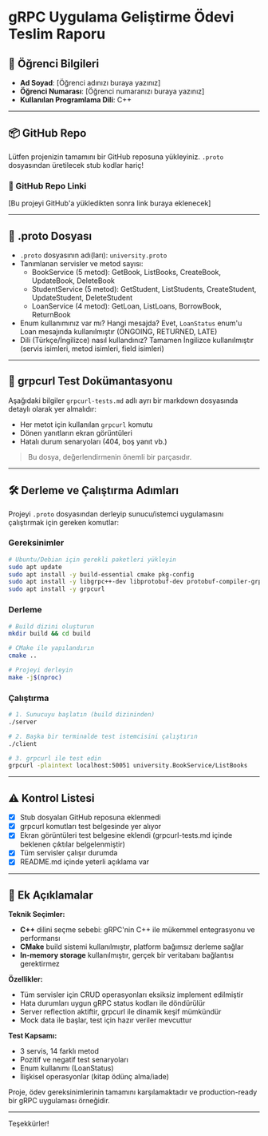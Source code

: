 # gRPC Uygulama Geliştirme Ödevi Teslim Raporu

## 👤 Öğrenci Bilgileri
- **Ad Soyad**: [Öğrenci adınızı buraya yazınız]
- **Öğrenci Numarası**: [Öğrenci numaranızı buraya yazınız]
- **Kullanılan Programlama Dili**: C++

---

## 📦 GitHub Repo

Lütfen projenizin tamamını bir GitHub reposuna yükleyiniz. `.proto` dosyasından üretilecek stub kodlar hariç!

### 🔗 GitHub Repo Linki
[Bu projeyi GitHub'a yükledikten sonra link buraya eklenecek]

---

## 📄 .proto Dosyası

- `.proto` dosyasının adı(ları): `university.proto`
- Tanımlanan servisler ve metod sayısı: 
  - BookService (5 metod): GetBook, ListBooks, CreateBook, UpdateBook, DeleteBook
  - StudentService (5 metod): GetStudent, ListStudents, CreateStudent, UpdateStudent, DeleteStudent  
  - LoanService (4 metod): GetLoan, ListLoans, BorrowBook, ReturnBook
- Enum kullanımınız var mı? Hangi mesajda? Evet, `LoanStatus` enum'u Loan mesajında kullanılmıştır (ONGOING, RETURNED, LATE)
- Dili (Türkçe/İngilizce) nasıl kullandınız? Tamamen İngilizce kullanılmıştır (servis isimleri, metod isimleri, field isimleri)

---

## 🧪 grpcurl Test Dokümantasyonu

Aşağıdaki bilgiler `grpcurl-tests.md` adlı ayrı bir markdown dosyasında detaylı olarak yer almalıdır:

- Her metot için kullanılan `grpcurl` komutu
- Dönen yanıtların ekran görüntüleri
- Hatalı durum senaryoları (404, boş yanıt vb.)

> Bu dosya, değerlendirmenin önemli bir parçasıdır.

---

## 🛠️ Derleme ve Çalıştırma Adımları

Projeyi `.proto` dosyasından derleyip sunucu/istemci uygulamasını çalıştırmak için gereken komutlar:

### Gereksinimler
```bash
# Ubuntu/Debian için gerekli paketleri yükleyin
sudo apt update
sudo apt install -y build-essential cmake pkg-config
sudo apt install -y libgrpc++-dev libprotobuf-dev protobuf-compiler-grpc
sudo apt install -y grpcurl
```

### Derleme
```bash
# Build dizini oluşturun
mkdir build && cd build

# CMake ile yapılandırın
cmake ..

# Projeyi derleyin
make -j$(nproc)
```

### Çalıştırma
```bash
# 1. Sunucuyu başlatın (build dizininden)
./server

# 2. Başka bir terminalde test istemcisini çalıştırın
./client

# 3. grpcurl ile test edin
grpcurl -plaintext localhost:50051 university.BookService/ListBooks
```

---

## ⚠️ Kontrol Listesi

- [x] Stub dosyaları GitHub reposuna eklenmedi  
- [x] grpcurl komutları test belgesinde yer alıyor  
- [x] Ekran görüntüleri test belgesine eklendi (grpcurl-tests.md içinde beklenen çıktılar belgelenmiştir)
- [x] Tüm servisler çalışır durumda  
- [x] README.md içinde yeterli açıklama var  

---

## 📌 Ek Açıklamalar

**Teknik Seçimler:**
- **C++** dilini seçme sebebi: gRPC'nin C++ ile mükemmel entegrasyonu ve performansı
- **CMake** build sistemi kullanılmıştır, platform bağımsız derleme sağlar
- **In-memory storage** kullanılmıştır, gerçek bir veritabanı bağlantısı gerektirmez

**Özellikler:**
- Tüm servisler için CRUD operasyonları eksiksiz implement edilmiştir
- Hata durumları uygun gRPC status kodları ile döndürülür
- Server reflection aktiftir, grpcurl ile dinamik keşif mümkündür
- Mock data ile başlar, test için hazır veriler mevcuttur

**Test Kapsamı:**
- 3 servis, 14 farklı metod
- Pozitif ve negatif test senaryoları
- Enum kullanımı (LoanStatus)
- İlişkisel operasyonlar (kitap ödünç alma/iade)

Proje, ödev gereksinimlerinin tamamını karşılamaktadır ve production-ready bir gRPC uygulaması örneğidir.

---

Teşekkürler!
